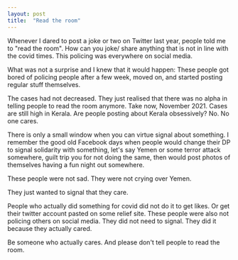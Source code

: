 ```yaml
---
layout: post
title:  "Read the room"
---
```


Whenever I dared to post a joke or two on Twitter last year, people told me to "read the room". How can you joke/ share anything that is not in line with the covid times. This policing was everywhere on social media. 

What was not a surprise and I knew that it would happen: These people got bored of policing people after a few week, moved on, and started posting regular stuff themselves.

The cases had not decreased. They just realised that there was no alpha in telling people to read the room anymore. Take now, November 2021. Cases are still high in Kerala. Are people posting about Kerala obsessively? No. No one cares.

There is only a small window when you can virtue signal about something. I remember the good old Facebook days when people would change their DP to signal solidarity with something, let's say Yemen or some terror attack somewhere, guilt trip you for not doing the same, then would post photos of themselves having a fun night out somewhere.

These people were not sad. They were not crying over Yemen.

They just wanted to signal that they care.

People who actually did something for covid did not do it to get likes. Or get their twitter account pasted on some relief site. These people were also not policing others on social media. They did not need to signal. They did it because they actually cared.

Be someone who actually cares. And please don't tell people to read the room.
